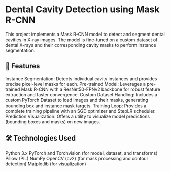 # Dental Cavity Detection using Mask R-CNN
This project implements a Mask R-CNN model to detect and segment dental cavities in X-ray images. The model is fine-tuned on a custom dataset of dental X-rays and their corresponding cavity masks to perform instance segmentation.

## 🚀 Features
Instance Segmentation: Detects individual cavity instances and provides precise pixel-level masks for each.
Pre-trained Model: Leverages a pre-trained Mask R-CNN with a ResNet50-FPNv2 backbone for robust feature extraction and faster convergence.
Custom Dataset Handling: Includes a custom PyTorch Dataset to load images and their masks, generating bounding box and instance mask targets.
Training Loop: Provides a complete training pipeline with an SGD optimizer and StepLR scheduler.
Prediction Visualization: Offers a utility to visualize model predictions (bounding boxes and masks) on new images.
## 🛠️ Technologies Used
Python 3.x
PyTorch and Torchvision (for model, dataset, and transforms)
Pillow (PIL)
NumPy
OpenCV (cv2) (for mask processing and contour detection)
Matplotlib (for visualization)
